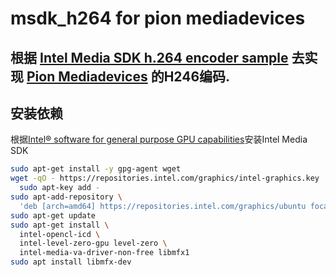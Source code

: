 # msdk_h264 for pion mediadevices

## 根据 [Intel Media SDK h.264 encoder sample](https://github.com/Intel-Media-SDK/MediaSDK/blob/master/tutorials/simple_3_encode/src/simple_encode.cpp) 去实现 [Pion Mediadevices](https://github.com/pion/mediadevices) 的H246编码.

## 安装依赖
根据[Intel® software for general purpose GPU capabilities](https://dgpu-docs.intel.com)安装Intel Media SDK

```sh
sudo apt-get install -y gpg-agent wget
wget -qO - https://repositories.intel.com/graphics/intel-graphics.key |
  sudo apt-key add -
sudo apt-add-repository \
  'deb [arch=amd64] https://repositories.intel.com/graphics/ubuntu focal main'
sudo apt-get update
sudo apt-get install \
  intel-opencl-icd \
  intel-level-zero-gpu level-zero \
  intel-media-va-driver-non-free libmfx1  
sudo apt install libmfx-dev
```

